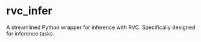 # rvc_infer
A streamlined Python wrapper for inference with RVC. Specifically designed for inference tasks.
